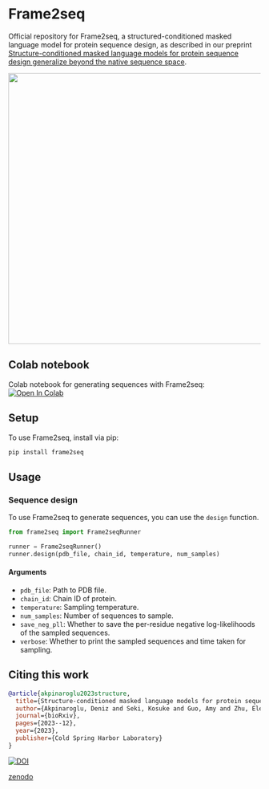 # Frame2seq
Official repository for Frame2seq, a structured-conditioned masked language model for protein sequence design, as described in our preprint [Structure-conditioned masked language models for protein sequence design generalize beyond the native sequence space](https://doi.org/10.1101/2023.12.15.571823).

<p align="center"><img src="https://github.com/dakpinaroglu/Frame2seq/blob/main/.github/frame2seq_net_arc.png" height="540"/></p>

## Colab notebook
Colab notebook for generating sequences with Frame2seq: [![Open In Colab](https://colab.research.google.com/assets/colab-badge.svg)](https://colab.research.google.com/github/dakpinaroglu/Frame2seq/blob/main/Frame2seq.ipynb)

## Setup
To use Frame2seq, install via pip:
```bash
pip install frame2seq
```

## Usage

### Sequence design

To use Frame2seq to generate sequences, you can use the `design` function.

```python
from frame2seq import Frame2seqRunner

runner = Frame2seqRunner()
runner.design(pdb_file, chain_id, temperature, num_samples)
```


#### Arguments

- `pdb_file`: Path to PDB file.
- `chain_id`: Chain ID of protein.
- `temperature`: Sampling temperature.
- `num_samples`: Number of sequences to sample.
- `save_neg_pll`: Whether to save the per-residue negative log-likelihoods of the sampled sequences.
- `verbose`: Whether to print the sampled sequences and time taken for sampling.


## Citing this work

```bibtex
@article{akpinaroglu2023structure,
  title={Structure-conditioned masked language models for protein sequence design generalize beyond the native sequence space},
  author={Akpinaroglu, Deniz and Seki, Kosuke and Guo, Amy and Zhu, Eleanor and Kelly, Mark JS and Kortemme, Tanja},
  journal={bioRxiv},
  pages={2023--12},
  year={2023},
  publisher={Cold Spring Harbor Laboratory}
}
```

[![DOI](https://zenodo.org/badge/DOI/10.1101/2023.12.15.571823.svg)](https://doi.org/10.1101/2023.12.15.571823)

[zenodo](https://zenodo.org/records/10431300)
